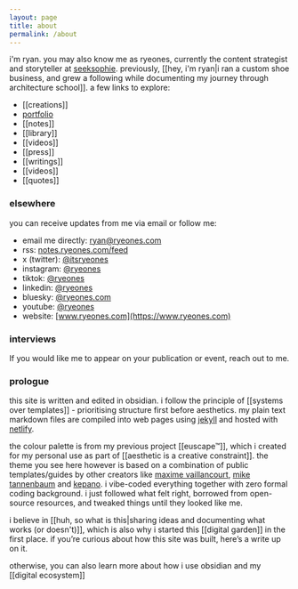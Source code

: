 ```yaml
---
layout: page
title: about
permalink: /about
---
```


i'm ryan. you may also know me as ryeones, currently the content strategist and storyteller at [seeksophie](https://www.seeksophie.com/about). previously, [[hey, i'm ryan|i ran a custom shoe business, and grew a following while documenting my journey through architecture school]]. a few links to explore:

* [[creations]]
* [portfolio](https://www.ryeones.com/work)
* [[notes]]
* [[library]]
* [[videos]]
* [[press]]
* [[writings]]
* [[videos]]
* [[quotes]]

### elsewhere

you can receive updates from me via email or follow me:

- email me directly: <a class="plain" href="mailto:ryan@ryeones.com">ryan@ryeones.com</a>  
- rss: [notes.ryeones.com/feed](https://notes.ryeones.com/feed.xml)
- x (twitter): [@itsryeones](https://www.x.com/itsryeones)
- instagram: [@ryeones](https://www.instagram.com/ryeones)
- tiktok: [@ryeones](https://www.tiktok.com/ryeones)
- linkedin: [@ryeones](https://www.linkedin.com/ryeones)
- bluesky: [@ryeones.com](https://bsky.app/profile/ryeones.com)
- youtube: [@ryeones](https://www.youtube.com/@ryeones) 
- website: [www.ryeones.com](https://www.ryeones.com)


### interviews

If you would like me to appear on your publication or event, reach out to me.

### prologue

this site is written and edited in obsidian. i follow the principle of [[systems over templates]] - prioritising structure first before aesthetics. my plain text markdown files are compiled into web pages using [jekyll](https://jekyllrb.com/) and hosted with [netlify](https://www.netlify.com/). 

the colour palette is from my previous project [[euscape™]], which i created for my personal use as part of [[aesthetic is a creative constraint]]. the theme you see here however is based on a combination of public templates/guides by other creators like [maxime vaillancourt](https://maximevaillancourt.com/blog/setting-up-your-own-digital-garden-with-jekyll), [mike tannenbaum](https://refinedmind.co/obsidian-jekyll-workflow) and [kepano](https://stephango.com/). i vibe-coded everything together with zero formal coding background. i just followed what felt right, borrowed from open-source resources, and tweaked things until they looked like me.

i believe in [[huh, so what is this|sharing ideas and documenting what works (or doesn't)]], which is also why i started this [[digital garden]] in the first place. if you’re curious about how this site was built, here’s a write up on it.

otherwise, you can also learn more about how i use obsidian and my [[digital ecosystem]]

